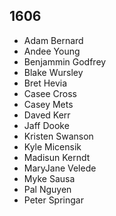 ## 1606

- Adam Bernard
- Andee Young
- Benjammin Godfrey
- Blake Wursley
- Bret Hevia
- Casee Cross
- Casey Mets
- Daved Kerr
- Jaff Dooke
- Kristen Swanson
- Kyle Micensik
- Madisun Kerndt
- MaryJane Velede
- Myke Sausa
- Pal Nguyen
- Peter Springar
